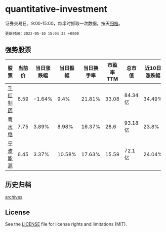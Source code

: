 # quantitative-investment

证券交易日，9:00-15:00，每半时抓取一次数据，按天[归档](archives)。

`更新时间：2022-05-10 15:04:33 +0800`

## 强势股票

|股票|当前价|当日涨跌幅|当日振幅|当日换手率|市盈率TTM|总市值|近10日涨跌幅|
|----|----|----|----|----|----|----|----|
|[千红制药](https://xueqiu.com/S/SZ002550)|6.59|-1.64%|9.4%|21.81%|33.08|84.34亿|34.49%|
|[粤水电](https://xueqiu.com/S/SZ002060)|7.75|3.89%|8.98%|16.37%|28.6|93.18亿|23.8%|
|[宁波能源](https://xueqiu.com/S/SH600982)|6.45|3.37%|10.58%|17.63%|15.59|72.1亿|24.04%|

## 历史归档

[archives](archives)

## License

See the [LICENSE](LICENSE) file for license rights and limitations (MIT).